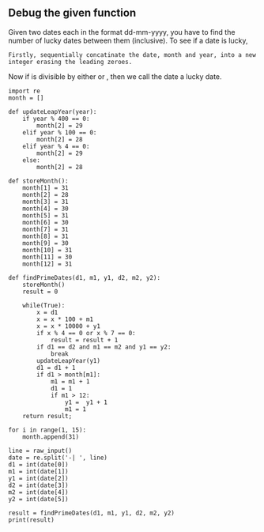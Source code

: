 ## Debug the given function

Given two dates each in the format dd-mm-yyyy, you have to find the number of lucky dates between them (inclusive). To see if a date is lucky,

    Firstly, sequentially concatinate the date, month and year, into a new integer erasing the leading zeroes.
Now if is divisible by either or , then we call the date a lucky date.
```
import re
month = []

def updateLeapYear(year):
    if year % 400 == 0:
        month[2] = 29
    elif year % 100 == 0:
        month[2] = 28
    elif year % 4 == 0:
        month[2] = 29
    else:
        month[2] = 28

def storeMonth():
    month[1] = 31
    month[2] = 28
    month[3] = 31
    month[4] = 30
    month[5] = 31
    month[6] = 30
    month[7] = 31
    month[8] = 31
    month[9] = 30
    month[10] = 31
    month[11] = 30
    month[12] = 31

def findPrimeDates(d1, m1, y1, d2, m2, y2):
    storeMonth()
    result = 0

    while(True):
        x = d1
        x = x * 100 + m1
        x = x * 10000 + y1
        if x % 4 == 0 or x % 7 == 0:
            result = result + 1
        if d1 == d2 and m1 == m2 and y1 == y2:
            break
        updateLeapYear(y1)
        d1 = d1 + 1
        if d1 > month[m1]:
            m1 = m1 + 1
            d1 = 1
            if m1 > 12:
                y1 =  y1 + 1
                m1 = 1
    return result;

for i in range(1, 15):
    month.append(31)

line = raw_input()
date = re.split('-| ', line)
d1 = int(date[0])
m1 = int(date[1])
y1 = int(date[2])
d2 = int(date[3])
m2 = int(date[4])
y2 = int(date[5])

result = findPrimeDates(d1, m1, y1, d2, m2, y2)
print(result)
```


